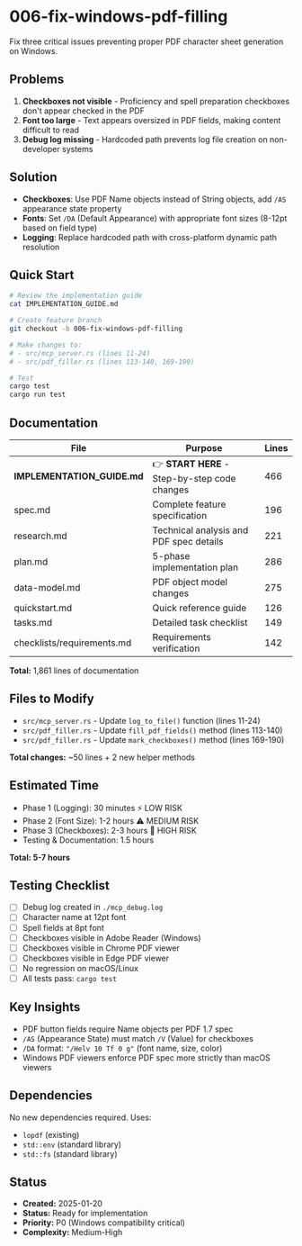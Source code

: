 # 006-fix-windows-pdf-filling

Fix three critical issues preventing proper PDF character sheet generation on Windows.

## Problems

1. **Checkboxes not visible** - Proficiency and spell preparation checkboxes don't appear checked in the PDF
2. **Font too large** - Text appears oversized in PDF fields, making content difficult to read
3. **Debug log missing** - Hardcoded path prevents log file creation on non-developer systems

## Solution

- **Checkboxes**: Use PDF Name objects instead of String objects, add `/AS` appearance state property
- **Fonts**: Set `/DA` (Default Appearance) with appropriate font sizes (8-12pt based on field type)
- **Logging**: Replace hardcoded path with cross-platform dynamic path resolution

## Quick Start

```bash
# Review the implementation guide
cat IMPLEMENTATION_GUIDE.md

# Create feature branch
git checkout -b 006-fix-windows-pdf-filling

# Make changes to:
# - src/mcp_server.rs (lines 11-24)
# - src/pdf_filler.rs (lines 113-140, 169-190)

# Test
cargo test
cargo run test
```

## Documentation

| File | Purpose | Lines |
|------|---------|-------|
| **IMPLEMENTATION_GUIDE.md** | 👉 **START HERE** - Step-by-step code changes | 466 |
| spec.md | Complete feature specification | 196 |
| research.md | Technical analysis and PDF spec details | 221 |
| plan.md | 5-phase implementation plan | 286 |
| data-model.md | PDF object model changes | 275 |
| quickstart.md | Quick reference guide | 126 |
| tasks.md | Detailed task checklist | 149 |
| checklists/requirements.md | Requirements verification | 142 |

**Total:** 1,861 lines of documentation

## Files to Modify

- `src/mcp_server.rs` - Update `log_to_file()` function (lines 11-24)
- `src/pdf_filler.rs` - Update `fill_pdf_fields()` method (lines 113-140)
- `src/pdf_filler.rs` - Update `mark_checkboxes()` method (lines 169-190)

**Total changes:** ~50 lines + 2 new helper methods

## Estimated Time

- Phase 1 (Logging): 30 minutes ⚡ LOW RISK
- Phase 2 (Font Size): 1-2 hours ⚠️ MEDIUM RISK
- Phase 3 (Checkboxes): 2-3 hours 🔴 HIGH RISK
- Testing & Documentation: 1.5 hours

**Total: 5-7 hours**

## Testing Checklist

- [ ] Debug log created in `./mcp_debug.log`
- [ ] Character name at 12pt font
- [ ] Spell fields at 8pt font
- [ ] Checkboxes visible in Adobe Reader (Windows)
- [ ] Checkboxes visible in Chrome PDF viewer
- [ ] Checkboxes visible in Edge PDF viewer
- [ ] No regression on macOS/Linux
- [ ] All tests pass: `cargo test`

## Key Insights

- PDF button fields require Name objects per PDF 1.7 spec
- `/AS` (Appearance State) must match `/V` (Value) for checkboxes
- `/DA` format: `"/Helv 10 Tf 0 g"` (font name, size, color)
- Windows PDF viewers enforce PDF spec more strictly than macOS viewers

## Dependencies

No new dependencies required. Uses:
- `lopdf` (existing)
- `std::env` (standard library)
- `std::fs` (standard library)

## Status

- **Created:** 2025-01-20
- **Status:** Ready for implementation
- **Priority:** P0 (Windows compatibility critical)
- **Complexity:** Medium-High
